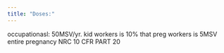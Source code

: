 ```yaml
---
title: "Doses:"
---
```

occupationasl: 50MSV/yr. kid workers is 10% that
preg workers is 5MSV entire pregnancy
NRC 10 CFR PART 20


